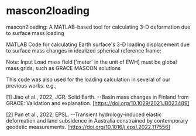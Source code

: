 # mascon2loading
mascon2loading: A MATLAB-based tool for calculating 3-D deformation due to surface mass loading

MATLAB Code for calculating Earth surface's 3-D loading displacement due to surface mass changes in idealized spherical reference frame;

Note: Input Load mass field ['meter' in the unit of EWH] must be global mass grids, such as GRACE MASCON solutions

This code was also used for the loading calculation in several of our previous works. e.g., 

[1] Jiao et al., 2022, JGR: Solid Earth. --Basin mass changes in Finland from GRACE: Validation and explanation. [https://doi.org/10.1029/2021JB023489]

[2] Pan et al., 2022, EPSL. --Transient hydrology-induced elastic deformation and land subsidence in Australia constrained by contemporary geodetic measurements. [https://doi.org/10.1016/j.epsl.2022.117556]
